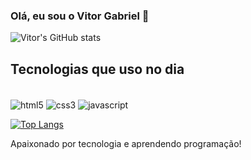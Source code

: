 ### Olá, eu sou o Vitor Gabriel 👋

![Vitor's GitHub stats](https://github-readme-stats.vercel.app/api?username=hubvitor&show_icons=true&theme=tokyonight)

## Tecnologias que uso no dia

<div style="display: inline-block"><br/>
  <img align="center" alt="html5" src="https://img.shields.io/badge/HTML5-E34F26?style=for-the-badge&logo=html5&logoColor=white">
  <img align="center" alt="css3" src="https://img.shields.io/badge/CSS3-1572B6?style=for-the-badge&logo=css3&logoColor=white">
  <img align="center" alt="javascript" src="https://img.shields.io/badge/JavaScript-F7DF1E?style=for-the-badge&logo=javascript&logoColor=black">
</div><br/>

[![Top Langs](https://github-readme-stats.vercel.app/api/top-langs/?username=hubvitor)](https://github.com/anuraghazra/github-readme-stats)

Apaixonado por tecnologia e aprendendo programação!



